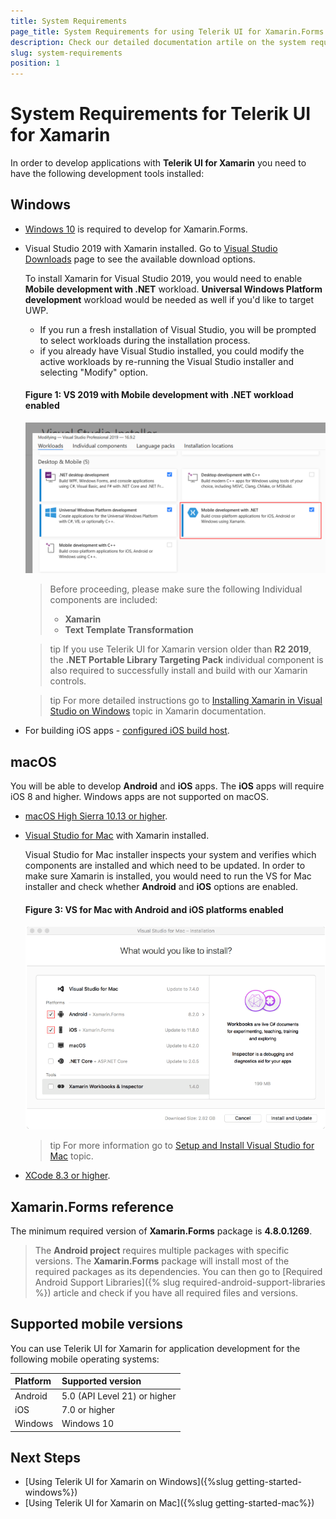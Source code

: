 ```yaml
---
title: System Requirements
page_title: System Requirements for using Telerik UI for Xamarin.Forms
description: Check our detailed documentation artile on the system requirements for using Telerik UI for Xamarin. Find all you need to know in Xamarin.Forms instalation and deployment documentation.
slug: system-requirements
position: 1
---
```


# System Requirements for Telerik UI for Xamarin

In order to develop applications with **Telerik UI for Xamarin** you need to have the following development tools installed:

## Windows

- [Windows 10](https://www.microsoft.com/en-us/windows/get-windows-10) is required to develop for Xamarin.Forms.
- Visual Studio 2019 with Xamarin installed. Go to [Visual Studio Downloads](https://visualstudio.microsoft.com/downloads/) page to see the available download options.

	To install Xamarin for Visual Studio 2019, you would need to enable **Mobile development with .NET** workload. **Universal Windows Platform development** workload would be needed as well if you'd like to target UWP. 
		
	* If you run a fresh installation of Visual Studio, you will be prompted to select workloads during the installation process.
	* if you already have Visual Studio installed, you could modify the active workloads by re-running the Visual Studio installer and selecting "Modify" option.
	
	#### Figure 1: VS 2019 with Mobile development with .NET workload enabled
	![VS 2019 Mobile Workload](images/vs2019_xamarin_workload.png)
		
	> Before proceeding, please make sure the following Individual components are included:
	>	* **Xamarin**
	>	* **Text Template Transformation**

	>tip If you use Telerik UI for Xamarin version older than **R2 2019**, the **.NET Portable Library Targeting Pack** individual component is also required to successfully install and build with our Xamarin controls.
	
	>tip For more detailed instructions go to [Installing Xamarin in Visual Studio on Windows](https://docs.microsoft.com/en-us/xamarin/cross-platform/get-started/installation/windows) topic in Xamarin documentation.	
	
- For building iOS apps - [configured iOS build host](https://developer.xamarin.com/guides/ios/getting_started/installation/windows/connecting-to-mac/).


## macOS

You will be able to develop **Android** and **iOS** apps. The **iOS** apps will require iOS 8 and higher. Windows apps are not supported on macOS.

-  [macOS High Sierra 10.13 or higher](http://www.apple.com/osx/).
-  [Visual Studio for Mac](https://www.visualstudio.com/downloads/) with Xamarin installed.

	Visual Studio for Mac installer inspects your system and verifies which components are installed and which need to be updated. In order to make sure Xamarin is installed, you would need to run the VS for Mac installer and check whether **Android** and **iOS** options are enabled.
	
	#### Figure 3: VS for Mac with Android and iOS platforms enabled
	![](images/vsmac_xamarin.png)

	>tip For more information go to [Setup and Install Visual Studio for Mac](https://docs.microsoft.com/en-us/visualstudio/mac/installation) topic.

-  [XCode 8.3 or higher](https://developer.apple.com/xcode/).

## Xamarin.Forms reference

The minimum required version of **Xamarin.Forms** package is **4.8.0.1269**.

>The **Android project** requires multiple packages with specific versions. The **Xamarin.Forms** package will install most of the required packages as its dependencies. You can then go to [Required Android Support Libraries]({% slug required-android-support-libraries %}) article and check if you have all required files and versions.

## Supported mobile versions

You can use Telerik UI for Xamarin for application development for the following mobile operating systems:

|Platform 		| Supported version 			|
|:---			| :---							|
|Android		| 5.0 (API Level 21) or higher	|
|iOS			| 7.0 or higher					|
|Windows		| Windows 10  					|

## Next Steps

- [Using Telerik UI for Xamarin on Windows]({%slug getting-started-windows%})
- [Using Telerik UI for Xamarin on Mac]({%slug getting-started-mac%})